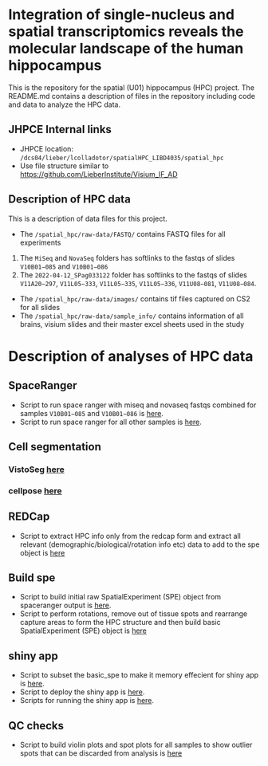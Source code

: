 # Integration of single-nucleus and spatial transcriptomics reveals the molecular landscape of the human hippocampus

This is the repository for the spatial (U01) hippocampus (HPC) project. The README.md contains a description of files in the repository including code and data to analyze the HPC data. 

## JHPCE Internal links

* JHPCE location: `/dcs04/lieber/lcolladotor/spatialHPC_LIBD4035/spatial_hpc`
* Use file structure similar to https://github.com/LieberInstitute/Visium_IF_AD

## Description of HPC data

This is a description of data files for this project. 

- The `/spatial_hpc/raw-data/FASTQ/` contains FASTQ files for all experiments
1. The `MiSeq` and `NovaSeq` folders has softlinks to the fastqs of slides `V10B01−085` and `V10B01−086`
2. The `2022-04-12_SPag033122` folder has softlinks to the fastqs of slides `V11A20−297`, `V11L05−333`, `V11L05−335`, `V11L05−336`, `V11U08−081`, `V11U08−084`.
- The `/spatial_hpc/raw-data/images/` contains tif files captured on CS2 for all slides 
- The `/spatial_hpc/raw-data/sample_info/` contains information of all brains, visium slides and their master excel sheets used in the study

# Description of analyses of HPC data 

## SpaceRanger
- Script to run space ranger with miseq and novaseq fastqs combined for samples `V10B01−085` and `V10B01−086` is [here](https://github.com/LieberInstitute/spatial_hpc/blob/main/code/01_spaceranger/spaceranger_NovaSeq.sh). 
- Script to run space ranger for all other samples is [here](https://github.com/LieberInstitute/spatial_hpc/blob/main/code/01_spaceranger/spaceranger_2022-04-12_SPag033122.sh). 
## Cell segmentation
### VistoSeg [here]()
### cellpose [here]()

## REDCap
- Script to extract HPC info only from the redcap form and extract all relevant (demographic/biological/rotation info etc) data to add to the spe object is [here](https://github.com/LieberInstitute/spatial_hpc/blob/main/code/REDCap/REDCap.R)

## Build spe
- Script to build initial raw SpatialExperiment (SPE) object from spaceranger output is [here](https://github.com/LieberInstitute/spatial_hpc/blob/main/code/02_build_spe/01_raw_spe.R). 
- Script to perform rotations, remove out of tissue spots and rearrange capture areas to form the HPC structure and then build basic SpatialExperiment (SPE) object is [here](https://github.com/LieberInstitute/spatial_hpc/blob/main/code/02_build_spe/02_basic_spe.R)

## shiny app
- Script to subset the basic_spe to make it memory effecient for shiny app is [here](https://github.com/LieberInstitute/spatial_hpc/blob/main/code/03_shiny_app_basic/subset.R). 
- Script to deploy the shiny app is [here](https://github.com/LieberInstitute/spatial_hpc/blob/main/code/03_shiny_app_basic/deploy.R). 
- Scripts for running the shiny app is [here](https://github.com/LieberInstitute/spatial_hpc/blob/main/code/03_shiny_app_basic/app.R). 

## QC checks
- Script to build violin plots and spot plots for all samples to show outlier spots that can be discarded from analysis is [here](https://github.com/LieberInstitute/spatial_hpc/blob/main/code/04_QC/qc.R)


